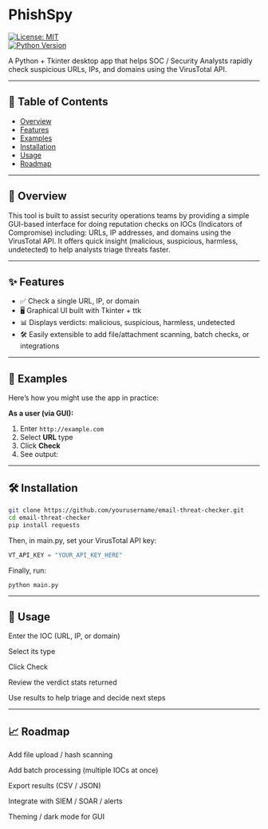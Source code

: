 # PhishSpy

[![License: MIT](https://img.shields.io/badge/License-MIT-blue.svg)](#license)  
[![Python Version](https://img.shields.io/badge/python-3.x-brightgreen.svg)](#installation)  

A Python + Tkinter desktop app that helps SOC / Security Analysts rapidly check suspicious URLs, IPs, and domains using the VirusTotal API.

---

## 📂 Table of Contents

- [Overview](#overview)  
- [Features](#features)  
- [Examples](#examples)  
- [Installation](#installation)  
- [Usage](#usage)  
- [Roadmap](#roadmap)  


---

## 🧠 Overview

This tool is built to assist security operations teams by providing a simple GUI-based interface for doing reputation checks on IOCs (Indicators of Compromise) including: URLs, IP addresses, and domains using the VirusTotal API. It offers quick insight (malicious, suspicious, harmless, undetected) to help analysts triage threats faster.

---

## ✨ Features

- ✅ Check a single URL, IP, or domain  
- 🖥️ Graphical UI built with Tkinter + ttk
- 📊 Displays verdicts: malicious, suspicious, harmless, undetected  
- 🛠️ Easily extensible to add file/attachment scanning, batch checks, or integrations  

---

## 📌 Examples

Here’s how you might use the app in practice:

**As a user (via GUI):**

1. Enter `http://example.com`  
2. Select **URL** type  
3. Click **Check**  
4. See output:

---

## 🛠️ Installation
```bash
git clone https://github.com/yourusername/email-threat-checker.git
cd email-threat-checker
pip install requests
```
Then, in main.py, set your VirusTotal API key:

```python
VT_API_KEY = "YOUR_API_KEY_HERE"
```

Finally, run:
```
python main.py
```

---

## 🧭 Usage

Enter the IOC (URL, IP, or domain)

Select its type

Click Check

Review the verdict stats returned

Use results to help triage and decide next steps

---

## 📈 Roadmap

 Add file upload / hash scanning

 Add batch processing (multiple IOCs at once)

 Export results (CSV / JSON)

 Integrate with SIEM / SOAR / alerts

 Theming / dark mode for GUI

